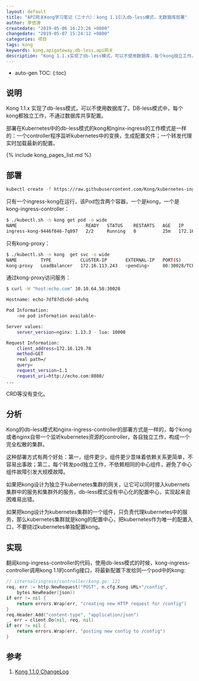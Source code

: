 ```yaml
---
layout: default
title: "API网关Kong学习笔记（二十六）：kong 1.1引入db-less模式，无数据库部署"
author: 李佶澳
createdate: "2019-05-06 16:23:26 +0800"
changedate: "2019-05-07 15:24:12 +0800"
categories: 项目
tags: kong
keywords: kong,apigateway,db-less,api网关
description: "Kong 1.1.x实现了db-less模式，可以不使用数据库，每个kong独立工作，不通过数据库共享配置"
---
```


* auto-gen TOC:
{:toc}

## 说明

Kong 1.1.x 实现了db-less模式，可以不使用数据库了。DB-less模式中，每个kong都独立工作，不通过数据库共享配置。

部署在Kubernetes中的db-less模式的kong和nginx-ingress的工作模式是一样的：一个controller程序监听kubernetes中的变换，生成配置文件；一个转发代理实时加载最新的配置。

{% include kong_pages_list.md %}

## 部署

```sh
kubectl create -f https://raw.githubusercontent.com/Kong/kubernetes-ingress-controller/0.4.x/deploy/single/all-in-one-dbless.yaml
```

只有一个ingress-kong在运行，该Pod包含两个容器，一个是kong，一个是kong-ingress-controller：

```sh
$ ./kubectl.sh -n kong get pod -o wide
NAME                          READY   STATUS    RESTARTS   AGE   IP              NODE          NOMINATED NODE
ingress-kong-9446f846-7q897   2/2     Running   0          25m   172.16.129.70   10.10.64.58   <none>
```

只有kong-proxy：

```sh
$ ./kubectl.sh -n kong  get svc -o wide
NAME         TYPE           CLUSTER-IP       EXTERNAL-IP   PORT(S)                      AGE   SELECTOR
kong-proxy   LoadBalancer   172.16.113.243   <pending>     80:30028/TCP,443:31954/TCP   28m   app=kong
```

通过kong-proxy访问服务：

```sh
$ curl -H "host:echo.com" 10.10.64.58:30028

Hostname: echo-7df87d5c6d-s4vhq

Pod Information:
	-no pod information available-

Server values:
	server_version=nginx: 1.13.3 - lua: 10008

Request Information:
	client_address=172.16.129.70
	method=GET
	real path=/
	query=
	request_version=1.1
	request_uri=http://echo.com:8080/
...
```

CRD等没有变化。

## 分析

Kong的db-less模式和nginx-ingress-controller的部署方式是一样的，每个kong或者nginx自带一个监听kubernetes资源的controller，各自独立工作，构成一个完全松散的集群。

这种部署方式有两个好处：第一，组件更少，组件更少意味着依赖关系更简单，不容易出事故；第二，每个转发pod独立工作，不依赖相同的中心组件，避免了中心组件故障引发大规模故障。

如果把kong设计为独立于kubernetes集群的网关，让它可以同时接入kubernets集群中的服务和集群外的服务，db-less模式没有中心化的配置中心，实现起来会困难易出错。

如果把kong设计为kubernetes集群的一个组件，只负责代理kubernetes中的服务，那么kubernetes集群就是kong的配置中心，把kubernetes作为唯一的配置入口，不要绕过kubernetes单独配置kong。

## 实现

翻阅kong-ingress-controller的代码，使用db-less模式的时候，kong-ingress-controller调用kong 1.1的config接口，将最新配置下发给同一个pod中的kong:

```go
// internal/ingress/controller/kong.go: 121
req, err := http.NewRequest("POST", n.cfg.Kong.URL+"/config",
	bytes.NewReader(json))
if err != nil {
	return errors.Wrap(err, "creating new HTTP request for /config")
}
req.Header.Add("content-type", "application/json")
_, err = client.Do(nil, req, nil)
if err != nil {
	return errors.Wrap(err, "posting new config to /config")
}
```

## 参考

1. [Kong 1.1.0 ChangeLog][1]

[1]: https://github.com/Kong/kong/blob/master/CHANGELOG.md#110 "Kong 1.1.0 ChangeLog"
